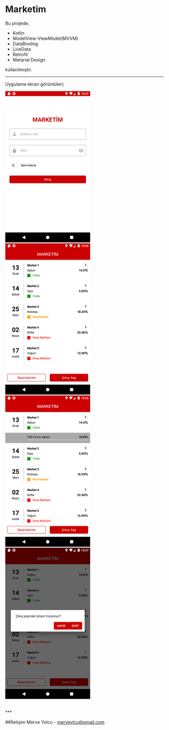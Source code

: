 # Marketim

Bu projede;

- Kotlin
- ModelView-ViewModel(MVVM)
- DataBinding
- LiveData
- Retrofit
- Metarial Design

kullanılmıştır.

***

Uygulama ekran görüntüleri;

![Login Screen](screenshots/login_screen.png)
![Orders Screen 1](screenshots/orders_screen1.png)
</br>
![Orders Screen 2](screenshots/orders_screen2.png)
![Orders Screen 3](screenshots/orders_screen3.png)

</br>
***

##İletişim
Merve Yolcu - merveylcu@gmail.com